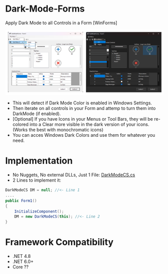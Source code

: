 # Dark-Mode-Forms
Apply Dark Mode to all Controls in a Form [WinForms]

![Preview](Screenshots/DarkModeForms_01.png)

- This will detect if Dark Mode Color is enabled in Windows Settings.
- Then iterate on all controls in your Form and attemp to turn them into DarkMode (if enabled).
- [Optional] If you have Icons in your Menus or Tool Bars, they will be re-colored into a Clear more visible in the dark version of your icons. (Works the best with monochromatic icons)
- You can acces Windows Dark Colors and use them for whatever you need.
  
# Implementation
- No Nuggets, No external DLLs, Just 1 File: [DarkModeCS.cs](DarkModeCS.cs)
- 2 Lines to implement it:

```csharp
DarkModeCS DM = null; //<- Line 1
....
public Form1()
{
	InitializeComponent();
	DM = new DarkModeCS(this); //<- Line 2
}
```
# Framework Compatibility
- .NET 4.8
- .NET 6.0+
- Core ?? 
